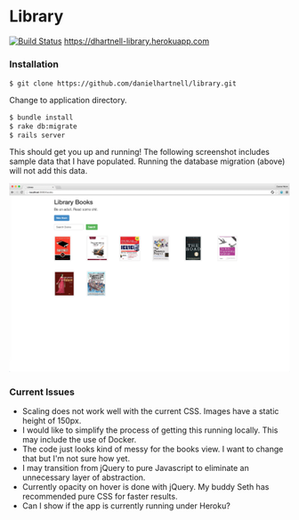 # Library

[![Build Status](https://travis-ci.org/danielhartnell/library.svg)](https://travis-ci.org/danielhartnell/library)
https://dhartnell-library.herokuapp.com

### Installation

```
$ git clone https://github.com/danielhartnell/library.git
```

Change to application directory. 

```
$ bundle install
$ rake db:migrate
$ rails server
```

This should get you up and running! The following screenshot includes sample data that I have populated. Running the database migration (above) will not add this data.

![screenshot](https://raw.githubusercontent.com/danielhartnell/library/master/README_screenshots/main.png)

### Current Issues

- Scaling does not work well with the current CSS. Images have a static height of 150px.
- I would like to simplify the process of getting this running locally. This may include the use of Docker.
- The code just looks kind of messy for the books view. I want to change that but I'm not sure how yet. 
- I may transition from jQuery to pure Javascript to eliminate an unnecessary layer of abstraction. 
- Currently opacity on hover is done with jQuery. My buddy Seth has recommended pure CSS for faster results.
- Can I show if the app is currently running under Heroku?
